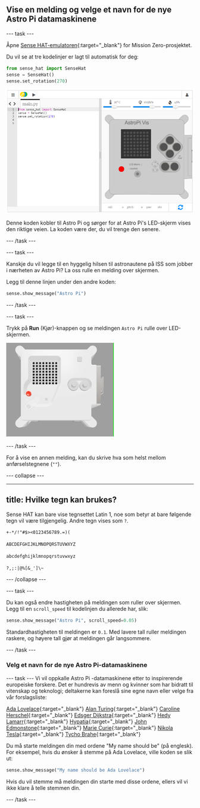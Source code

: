 ## Vise en melding og velge et navn for de nye Astro Pi datamaskinene

--- task ---

Åpne [Sense HAT-emulatoren](https://trinket.io/mission-zero){:target="_blank"} for Mission Zero-prosjektet.

Du vil se at tre kodelinjer er lagt til automatisk for deg:

```python
from sense_hat import SenseHat
sense = SenseHat()
sense.set_rotation(270)
```

![Et skjermbilde av Trinket Sense Hat -emulatoren med tre linjer med startkode vist i ruten til venstre.](images/sense-hat-emulator2.png)

Denne koden kobler til Astro Pi og sørger for at Astro Pi's LED-skjerm vises den riktige veien. La koden være der, du vil trenge den senere.

--- /task ---

--- task ---

Kanskje du vil legge til en hyggelig hilsen til astronautene på ISS som jobber i nærheten av Astro Pi? La oss rulle en melding over skjermen.

Legg til denne linjen under den andre koden:

```python
sense.show_message("Astro Pi")
```

--- /task ---

--- task ---

Trykk på **Run** (Kjør)-knappen og se meldingen `Astro Pi` rulle over LED-skjermen.

![Trinket Sense HAT -emulatoren som kjører et prøveprogram som ruller teksten "Astro PI" over LED -matrisen med hvite bokstaver](images/M0_1.gif)

--- /task ---



For å vise en annen melding, kan du skrive hva som helst mellom anførselstegnene (`""`).

--- collapse ---

---
title: Hvilke tegn kan brukes?
---

Sense HAT kan bare vise tegnsettet Latin 1, noe som betyr at bare følgende tegn vil være tilgjengelig. Andre tegn vises som `?`.

```
+-*/!"#$><0123456789.=)(

ABCDEFGHIJKLMNOPQRSTUVWXYZ

abcdefghijklmnopqrstuvwxyz

?,;:|@%[&_']\~
```

--- /collapse ---

--- task ---

Du kan også endre hastigheten på meldingen som ruller over skjermen. Legg til en `scroll_speed` til kodelinjen du allerede har, slik:

```python
sense.show_message("Astro Pi", scroll_speed=0.05)
```

Standardhastigheten til meldingen er `0.1`. Med lavere tall ruller meldingen raskere, og høyere tall gjør at meldingen går langsommere.

--- /task ---

### Velg et navn for de nye Astro Pi-datamaskinene

--- task --- Vi vil oppkalle Astro Pi -datamaskinene etter to inspirerende europeiske forskere. Det er hundrevis av menn og kvinner som har bidratt til vitenskap og teknologi; deltakerne kan foreslå sine egne navn eller velge fra vår forslagsliste:


[Ada Lovelace](https://en.wikipedia.org/wiki/Ada_Lovelace){:target="_blank"} 
[Alan Turing](https://en.wikipedia.org/wiki/Alan_Turing){:target="_blank"} 
[Caroline Herschel](https://en.wikipedia.org/wiki/Caroline_Herschel){:target="_blank"} 
[Edsger Dijkstra](https://en.wikipedia.org/wiki/Edsger_W._Dijkstra){:target="_blank"} 
[Hedy Lamarr](https://en.wikipedia.org/wiki/Hedy_Lamarr){:target="_blank"} 
[Hypatia](https://en.wikipedia.org/wiki/Hypatia){:target="_blank"} 
[John Edmonstone](https://en.wikipedia.org/wiki/John_Edmonstone){:target="_blank"} 
[Marie Curie](https://en.wikipedia.org/wiki/Marie_Curie){:target="_blank"} 
[Nikola Tesla](https://en.wikipedia.org/wiki/Nikola_Tesla){:target="_blank"} 
[Tycho Brahe](https://en.wikipedia.org/wiki/Tycho_Brahe){:target="_blank"}

Du må starte meldingen din med ordene "My name should be" (på englesk). For eksempel, hvis du ønsker å stemme på Ada Lovelace, ville koden se slik ut:

```python
sense.show_message("My name should be Ada Lovelace")
```

Hvis du vil stemme må meldingen din starte med disse ordene, ellers vil vi ikke klare å telle stemmen din.

--- /task ---



